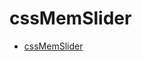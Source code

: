 # cssMemSlider

* [cssMemSlider](https://vadim001230.github.io/cssMemSlider/cssMemSlider/index.html)